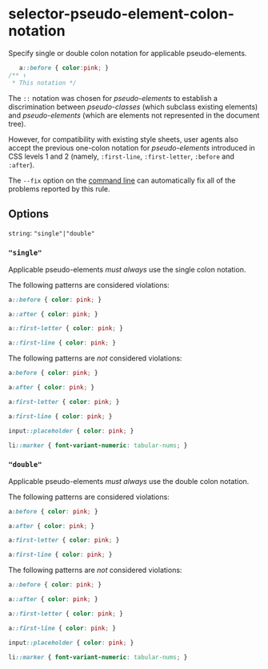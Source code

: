 # selector-pseudo-element-colon-notation

Specify single or double colon notation for applicable pseudo-elements.

```css
   a::before { color:pink; }
/** ↑
 * This notation */
```

The `::` notation was chosen for *pseudo-elements* to establish a discrimination between *pseudo-classes* (which subclass existing elements) and *pseudo-elements* (which are elements not represented in the document tree).

However, for compatibility with existing style sheets, user agents also accept the previous one-colon notation for *pseudo-elements* introduced in CSS levels 1 and 2 (namely, `:first-line`, `:first-letter`, `:before` and `:after`).

The `--fix` option on the [command line](../../../docs/user-guide/cli.md#autofixing-errors) can automatically fix all of the problems reported by this rule.

## Options

`string`: `"single"|"double"`

### `"single"`

Applicable pseudo-elements *must always* use the single colon notation.

The following patterns are considered violations:

```css
a::before { color: pink; }
```

```css
a::after { color: pink; }
```

```css
a::first-letter { color: pink; }
```

```css
a::first-line { color: pink; }
```

The following patterns are *not* considered violations:

```css
a:before { color: pink; }
```

```css
a:after { color: pink; }
```

```css
a:first-letter { color: pink; }
```

```css
a:first-line { color: pink; }
```

```css
input::placeholder { color: pink; }
```

```css
li::marker { font-variant-numeric: tabular-nums; }
```

### `"double"`

Applicable pseudo-elements *must always* use the double colon notation.

The following patterns are considered violations:

```css
a:before { color: pink; }
```

```css
a:after { color: pink; }
```

```css
a:first-letter { color: pink; }
```

```css
a:first-line { color: pink; }
```

The following patterns are *not* considered violations:

```css
a::before { color: pink; }
```

```css
a::after { color: pink; }
```

```css
a::first-letter { color: pink; }
```

```css
a::first-line { color: pink; }
```

```css
input::placeholder { color: pink; }
```

```css
li::marker { font-variant-numeric: tabular-nums; }
```
